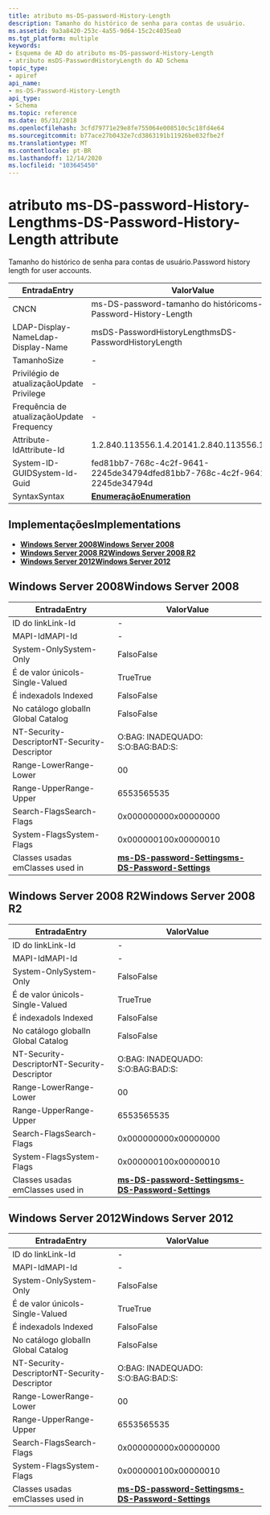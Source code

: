 ```yaml
---
title: atributo ms-DS-password-History-Length
description: Tamanho do histórico de senha para contas de usuário.
ms.assetid: 9a3a8420-253c-4a55-9d64-15c2c4035ea0
ms.tgt_platform: multiple
keywords:
- Esquema de AD do atributo ms-DS-password-History-Length
- atributo msDS-PasswordHistoryLength do AD Schema
topic_type:
- apiref
api_name:
- ms-DS-Password-History-Length
api_type:
- Schema
ms.topic: reference
ms.date: 05/31/2018
ms.openlocfilehash: 3cfd79771e29e8fe755064e008510c5c18fd4e64
ms.sourcegitcommit: b77ace27b0432e7cd3863191b11926be032fbe2f
ms.translationtype: MT
ms.contentlocale: pt-BR
ms.lasthandoff: 12/14/2020
ms.locfileid: "103645450"
---
```

# <a name="ms-ds-password-history-length-attribute"></a><span data-ttu-id="9f55c-105">atributo ms-DS-password-History-Length</span><span class="sxs-lookup"><span data-stu-id="9f55c-105">ms-DS-Password-History-Length attribute</span></span>

<span data-ttu-id="9f55c-106">Tamanho do histórico de senha para contas de usuário.</span><span class="sxs-lookup"><span data-stu-id="9f55c-106">Password history length for user accounts.</span></span>



| <span data-ttu-id="9f55c-107">Entrada</span><span class="sxs-lookup"><span data-stu-id="9f55c-107">Entry</span></span> | <span data-ttu-id="9f55c-108">Valor</span><span class="sxs-lookup"><span data-stu-id="9f55c-108">Value</span></span> |
|-------------------|--------------------------------------|
| <span data-ttu-id="9f55c-109">CN</span><span class="sxs-lookup"><span data-stu-id="9f55c-109">CN</span></span>                | <span data-ttu-id="9f55c-110">ms-DS-password-tamanho do histórico</span><span class="sxs-lookup"><span data-stu-id="9f55c-110">ms-DS-Password-History-Length</span></span>        |
| <span data-ttu-id="9f55c-111">LDAP-Display-Name</span><span class="sxs-lookup"><span data-stu-id="9f55c-111">Ldap-Display-Name</span></span> | <span data-ttu-id="9f55c-112">msDS-PasswordHistoryLength</span><span class="sxs-lookup"><span data-stu-id="9f55c-112">msDS-PasswordHistoryLength</span></span>           |
| <span data-ttu-id="9f55c-113">Tamanho</span><span class="sxs-lookup"><span data-stu-id="9f55c-113">Size</span></span>              | \-                                   |
| <span data-ttu-id="9f55c-114">Privilégio de atualização</span><span class="sxs-lookup"><span data-stu-id="9f55c-114">Update Privilege</span></span>  | \-                                   |
| <span data-ttu-id="9f55c-115">Frequência de atualização</span><span class="sxs-lookup"><span data-stu-id="9f55c-115">Update Frequency</span></span>  | \-                                   |
| <span data-ttu-id="9f55c-116">Attribute-Id</span><span class="sxs-lookup"><span data-stu-id="9f55c-116">Attribute-Id</span></span>      | <span data-ttu-id="9f55c-117">1.2.840.113556.1.4.2014</span><span class="sxs-lookup"><span data-stu-id="9f55c-117">1.2.840.113556.1.4.2014</span></span>              |
| <span data-ttu-id="9f55c-118">System-ID-GUID</span><span class="sxs-lookup"><span data-stu-id="9f55c-118">System-Id-Guid</span></span>    | <span data-ttu-id="9f55c-119">fed81bb7-768c-4c2f-9641-2245de34794d</span><span class="sxs-lookup"><span data-stu-id="9f55c-119">fed81bb7-768c-4c2f-9641-2245de34794d</span></span> |
| <span data-ttu-id="9f55c-120">Syntax</span><span class="sxs-lookup"><span data-stu-id="9f55c-120">Syntax</span></span>            | [<span data-ttu-id="9f55c-121">**Enumeração**</span><span class="sxs-lookup"><span data-stu-id="9f55c-121">**Enumeration**</span></span>](s-enumeration.md) |



## <a name="implementations"></a><span data-ttu-id="9f55c-122">Implementações</span><span class="sxs-lookup"><span data-stu-id="9f55c-122">Implementations</span></span>

-   [<span data-ttu-id="9f55c-123">**Windows Server 2008**</span><span class="sxs-lookup"><span data-stu-id="9f55c-123">**Windows Server 2008**</span></span>](#windows-server-2008)
-   [<span data-ttu-id="9f55c-124">**Windows Server 2008 R2**</span><span class="sxs-lookup"><span data-stu-id="9f55c-124">**Windows Server 2008 R2**</span></span>](#windows-server-2008-r2)
-   [<span data-ttu-id="9f55c-125">**Windows Server 2012**</span><span class="sxs-lookup"><span data-stu-id="9f55c-125">**Windows Server 2012**</span></span>](#windows-server-2012)

## <a name="windows-server-2008"></a><span data-ttu-id="9f55c-126">Windows Server 2008</span><span class="sxs-lookup"><span data-stu-id="9f55c-126">Windows Server 2008</span></span>



| <span data-ttu-id="9f55c-127">Entrada</span><span class="sxs-lookup"><span data-stu-id="9f55c-127">Entry</span></span> | <span data-ttu-id="9f55c-128">Valor</span><span class="sxs-lookup"><span data-stu-id="9f55c-128">Value</span></span> |
|------------------------|-----------------------------------------------------------------------|
| <span data-ttu-id="9f55c-129">ID do link</span><span class="sxs-lookup"><span data-stu-id="9f55c-129">Link-Id</span></span>                | \-                                                                    |
| <span data-ttu-id="9f55c-130">MAPI-Id</span><span class="sxs-lookup"><span data-stu-id="9f55c-130">MAPI-Id</span></span>                | \-                                                                    |
| <span data-ttu-id="9f55c-131">System-Only</span><span class="sxs-lookup"><span data-stu-id="9f55c-131">System-Only</span></span>            | <span data-ttu-id="9f55c-132">Falso</span><span class="sxs-lookup"><span data-stu-id="9f55c-132">False</span></span>                                                                 |
| <span data-ttu-id="9f55c-133">É de valor único</span><span class="sxs-lookup"><span data-stu-id="9f55c-133">Is-Single-Valued</span></span>       | <span data-ttu-id="9f55c-134">True</span><span class="sxs-lookup"><span data-stu-id="9f55c-134">True</span></span>                                                                  |
| <span data-ttu-id="9f55c-135">É indexado</span><span class="sxs-lookup"><span data-stu-id="9f55c-135">Is Indexed</span></span>             | <span data-ttu-id="9f55c-136">Falso</span><span class="sxs-lookup"><span data-stu-id="9f55c-136">False</span></span>                                                                 |
| <span data-ttu-id="9f55c-137">No catálogo global</span><span class="sxs-lookup"><span data-stu-id="9f55c-137">In Global Catalog</span></span>      | <span data-ttu-id="9f55c-138">Falso</span><span class="sxs-lookup"><span data-stu-id="9f55c-138">False</span></span>                                                                 |
| <span data-ttu-id="9f55c-139">NT-Security-Descriptor</span><span class="sxs-lookup"><span data-stu-id="9f55c-139">NT-Security-Descriptor</span></span> | <span data-ttu-id="9f55c-140">O:BAG: INADEQUADO: S:</span><span class="sxs-lookup"><span data-stu-id="9f55c-140">O:BAG:BAD:S:</span></span>                                                          |
| <span data-ttu-id="9f55c-141">Range-Lower</span><span class="sxs-lookup"><span data-stu-id="9f55c-141">Range-Lower</span></span>            | <span data-ttu-id="9f55c-142">0</span><span class="sxs-lookup"><span data-stu-id="9f55c-142">0</span></span>                                                                     |
| <span data-ttu-id="9f55c-143">Range-Upper</span><span class="sxs-lookup"><span data-stu-id="9f55c-143">Range-Upper</span></span>            | <span data-ttu-id="9f55c-144">65535</span><span class="sxs-lookup"><span data-stu-id="9f55c-144">65535</span></span>                                                                 |
| <span data-ttu-id="9f55c-145">Search-Flags</span><span class="sxs-lookup"><span data-stu-id="9f55c-145">Search-Flags</span></span>           | <span data-ttu-id="9f55c-146">0x00000000</span><span class="sxs-lookup"><span data-stu-id="9f55c-146">0x00000000</span></span>                                                            |
| <span data-ttu-id="9f55c-147">System-Flags</span><span class="sxs-lookup"><span data-stu-id="9f55c-147">System-Flags</span></span>           | <span data-ttu-id="9f55c-148">0x00000010</span><span class="sxs-lookup"><span data-stu-id="9f55c-148">0x00000010</span></span>                                                            |
| <span data-ttu-id="9f55c-149">Classes usadas em</span><span class="sxs-lookup"><span data-stu-id="9f55c-149">Classes used in</span></span>        | [<span data-ttu-id="9f55c-150">**ms-DS-password-Settings**</span><span class="sxs-lookup"><span data-stu-id="9f55c-150">**ms-DS-Password-Settings**</span></span>](c-msds-passwordsettings.md)<br/> |



## <a name="windows-server-2008-r2"></a><span data-ttu-id="9f55c-151">Windows Server 2008 R2</span><span class="sxs-lookup"><span data-stu-id="9f55c-151">Windows Server 2008 R2</span></span>



| <span data-ttu-id="9f55c-152">Entrada</span><span class="sxs-lookup"><span data-stu-id="9f55c-152">Entry</span></span> | <span data-ttu-id="9f55c-153">Valor</span><span class="sxs-lookup"><span data-stu-id="9f55c-153">Value</span></span> |
|------------------------|-----------------------------------------------------------------------|
| <span data-ttu-id="9f55c-154">ID do link</span><span class="sxs-lookup"><span data-stu-id="9f55c-154">Link-Id</span></span>                | \-                                                                    |
| <span data-ttu-id="9f55c-155">MAPI-Id</span><span class="sxs-lookup"><span data-stu-id="9f55c-155">MAPI-Id</span></span>                | \-                                                                    |
| <span data-ttu-id="9f55c-156">System-Only</span><span class="sxs-lookup"><span data-stu-id="9f55c-156">System-Only</span></span>            | <span data-ttu-id="9f55c-157">Falso</span><span class="sxs-lookup"><span data-stu-id="9f55c-157">False</span></span>                                                                 |
| <span data-ttu-id="9f55c-158">É de valor único</span><span class="sxs-lookup"><span data-stu-id="9f55c-158">Is-Single-Valued</span></span>       | <span data-ttu-id="9f55c-159">True</span><span class="sxs-lookup"><span data-stu-id="9f55c-159">True</span></span>                                                                  |
| <span data-ttu-id="9f55c-160">É indexado</span><span class="sxs-lookup"><span data-stu-id="9f55c-160">Is Indexed</span></span>             | <span data-ttu-id="9f55c-161">Falso</span><span class="sxs-lookup"><span data-stu-id="9f55c-161">False</span></span>                                                                 |
| <span data-ttu-id="9f55c-162">No catálogo global</span><span class="sxs-lookup"><span data-stu-id="9f55c-162">In Global Catalog</span></span>      | <span data-ttu-id="9f55c-163">Falso</span><span class="sxs-lookup"><span data-stu-id="9f55c-163">False</span></span>                                                                 |
| <span data-ttu-id="9f55c-164">NT-Security-Descriptor</span><span class="sxs-lookup"><span data-stu-id="9f55c-164">NT-Security-Descriptor</span></span> | <span data-ttu-id="9f55c-165">O:BAG: INADEQUADO: S:</span><span class="sxs-lookup"><span data-stu-id="9f55c-165">O:BAG:BAD:S:</span></span>                                                          |
| <span data-ttu-id="9f55c-166">Range-Lower</span><span class="sxs-lookup"><span data-stu-id="9f55c-166">Range-Lower</span></span>            | <span data-ttu-id="9f55c-167">0</span><span class="sxs-lookup"><span data-stu-id="9f55c-167">0</span></span>                                                                     |
| <span data-ttu-id="9f55c-168">Range-Upper</span><span class="sxs-lookup"><span data-stu-id="9f55c-168">Range-Upper</span></span>            | <span data-ttu-id="9f55c-169">65535</span><span class="sxs-lookup"><span data-stu-id="9f55c-169">65535</span></span>                                                                 |
| <span data-ttu-id="9f55c-170">Search-Flags</span><span class="sxs-lookup"><span data-stu-id="9f55c-170">Search-Flags</span></span>           | <span data-ttu-id="9f55c-171">0x00000000</span><span class="sxs-lookup"><span data-stu-id="9f55c-171">0x00000000</span></span>                                                            |
| <span data-ttu-id="9f55c-172">System-Flags</span><span class="sxs-lookup"><span data-stu-id="9f55c-172">System-Flags</span></span>           | <span data-ttu-id="9f55c-173">0x00000010</span><span class="sxs-lookup"><span data-stu-id="9f55c-173">0x00000010</span></span>                                                            |
| <span data-ttu-id="9f55c-174">Classes usadas em</span><span class="sxs-lookup"><span data-stu-id="9f55c-174">Classes used in</span></span>        | [<span data-ttu-id="9f55c-175">**ms-DS-password-Settings**</span><span class="sxs-lookup"><span data-stu-id="9f55c-175">**ms-DS-Password-Settings**</span></span>](c-msds-passwordsettings.md)<br/> |



## <a name="windows-server-2012"></a><span data-ttu-id="9f55c-176">Windows Server 2012</span><span class="sxs-lookup"><span data-stu-id="9f55c-176">Windows Server 2012</span></span>



| <span data-ttu-id="9f55c-177">Entrada</span><span class="sxs-lookup"><span data-stu-id="9f55c-177">Entry</span></span> | <span data-ttu-id="9f55c-178">Valor</span><span class="sxs-lookup"><span data-stu-id="9f55c-178">Value</span></span> |
|------------------------|-----------------------------------------------------------------------|
| <span data-ttu-id="9f55c-179">ID do link</span><span class="sxs-lookup"><span data-stu-id="9f55c-179">Link-Id</span></span>                | \-                                                                    |
| <span data-ttu-id="9f55c-180">MAPI-Id</span><span class="sxs-lookup"><span data-stu-id="9f55c-180">MAPI-Id</span></span>                | \-                                                                    |
| <span data-ttu-id="9f55c-181">System-Only</span><span class="sxs-lookup"><span data-stu-id="9f55c-181">System-Only</span></span>            | <span data-ttu-id="9f55c-182">Falso</span><span class="sxs-lookup"><span data-stu-id="9f55c-182">False</span></span>                                                                 |
| <span data-ttu-id="9f55c-183">É de valor único</span><span class="sxs-lookup"><span data-stu-id="9f55c-183">Is-Single-Valued</span></span>       | <span data-ttu-id="9f55c-184">True</span><span class="sxs-lookup"><span data-stu-id="9f55c-184">True</span></span>                                                                  |
| <span data-ttu-id="9f55c-185">É indexado</span><span class="sxs-lookup"><span data-stu-id="9f55c-185">Is Indexed</span></span>             | <span data-ttu-id="9f55c-186">Falso</span><span class="sxs-lookup"><span data-stu-id="9f55c-186">False</span></span>                                                                 |
| <span data-ttu-id="9f55c-187">No catálogo global</span><span class="sxs-lookup"><span data-stu-id="9f55c-187">In Global Catalog</span></span>      | <span data-ttu-id="9f55c-188">Falso</span><span class="sxs-lookup"><span data-stu-id="9f55c-188">False</span></span>                                                                 |
| <span data-ttu-id="9f55c-189">NT-Security-Descriptor</span><span class="sxs-lookup"><span data-stu-id="9f55c-189">NT-Security-Descriptor</span></span> | <span data-ttu-id="9f55c-190">O:BAG: INADEQUADO: S:</span><span class="sxs-lookup"><span data-stu-id="9f55c-190">O:BAG:BAD:S:</span></span>                                                          |
| <span data-ttu-id="9f55c-191">Range-Lower</span><span class="sxs-lookup"><span data-stu-id="9f55c-191">Range-Lower</span></span>            | <span data-ttu-id="9f55c-192">0</span><span class="sxs-lookup"><span data-stu-id="9f55c-192">0</span></span>                                                                     |
| <span data-ttu-id="9f55c-193">Range-Upper</span><span class="sxs-lookup"><span data-stu-id="9f55c-193">Range-Upper</span></span>            | <span data-ttu-id="9f55c-194">65535</span><span class="sxs-lookup"><span data-stu-id="9f55c-194">65535</span></span>                                                                 |
| <span data-ttu-id="9f55c-195">Search-Flags</span><span class="sxs-lookup"><span data-stu-id="9f55c-195">Search-Flags</span></span>           | <span data-ttu-id="9f55c-196">0x00000000</span><span class="sxs-lookup"><span data-stu-id="9f55c-196">0x00000000</span></span>                                                            |
| <span data-ttu-id="9f55c-197">System-Flags</span><span class="sxs-lookup"><span data-stu-id="9f55c-197">System-Flags</span></span>           | <span data-ttu-id="9f55c-198">0x00000010</span><span class="sxs-lookup"><span data-stu-id="9f55c-198">0x00000010</span></span>                                                            |
| <span data-ttu-id="9f55c-199">Classes usadas em</span><span class="sxs-lookup"><span data-stu-id="9f55c-199">Classes used in</span></span>        | [<span data-ttu-id="9f55c-200">**ms-DS-password-Settings**</span><span class="sxs-lookup"><span data-stu-id="9f55c-200">**ms-DS-Password-Settings**</span></span>](c-msds-passwordsettings.md)<br/> |



 

 





